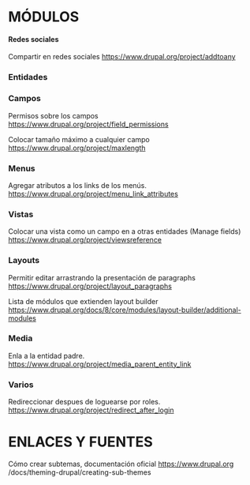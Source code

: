 MÓDULOS
========

#### Redes sociales
Compartir en redes sociales
https://www.drupal.org/project/addtoany

### Entidades

### Campos
Permisos sobre los campos
https://www.drupal.org/project/field_permissions

Colocar tamaño máximo a cualquier campo
https://www.drupal.org/project/maxlength

### Menus
Agregar atributos a los links de los menús.
https://www.drupal.org/project/menu_link_attributes

### Vistas
Colocar una vista como un campo en a otras entidades (Manage fields)
https://www.drupal.org/project/viewsreference

### Layouts
Permitir editar arrastrando la presentación de paragraphs
https://www.drupal.org/project/layout_paragraphs

Lista de módulos que extienden layout builder
https://www.drupal.org/docs/8/core/modules/layout-builder/additional-modules

### Media
Enla a la entidad padre.
https://www.drupal.org/project/media_parent_entity_link

### Varios
Redireccionar despues de loguearse por roles.
https://www.drupal.org/project/redirect_after_login

ENLACES Y FUENTES
=================
Cómo crear subtemas, documentación oficial
https://www.drupal.org
/docs/theming-drupal/creating-sub-themes